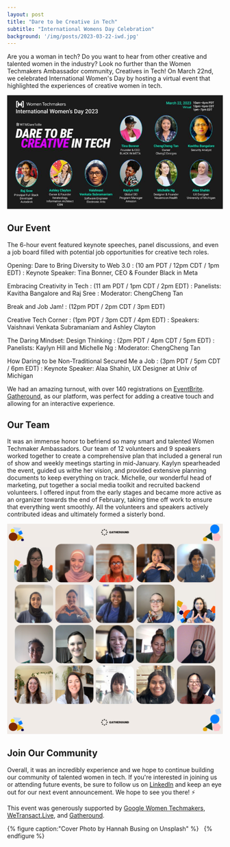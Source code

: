 ```yaml
---
layout: post
title: "Dare to be Creative in Tech"
subtitle: "International Womens Day Celebration"
background: '/img/posts/2023-03-22-iwd.jpg'
---
```


Are you a woman in tech? Do you want to hear from other creative and talented women in the industry? Look no further than the Women Techmakers Ambassador community, Creatives in Tech! On March 22nd, we celebrated International Women's Day by hosting a virtual event that highlighted the experiences of creative women in tech.

![promo](/img/posts/2023-03-22-iwd-promo.jpg)

## Our Event

The 6-hour event featured keynote speeches, panel discussions, and even a job board filled with potential job opportunities for creative tech roles.

Opening: Dare to Bring Diversity to Web 3.0
: (10 am PDT / 12pm CDT / 1pm EDT)
: Keynote Speaker: Tina Bonner, CEO & Founder Black in Meta

Embracing Creativity in Tech
: (11 am PDT / 1pm CDT / 2pm EDT)
: Panelists: Kavitha Bangalore and Raj Sree
: Moderator: ChengCheng Tan

Break and Job Jam!
: (12pm PDT / 2pm CDT / 3pm EDT)

Creative Tech Corner
: (1pm PDT / 3pm CDT / 4pm EDT)
: Speakers: Vaishnavi Venkata Subramaniam and Ashley Clayton

The Daring Mindset: Design Thinking
: (2pm PDT / 4pm CDT / 5pm EDT)
: Panelists: Kaylyn Hill and Michelle Ng
: Moderator: ChengCheng Tan

How Daring to be Non-Traditional Secured Me a Job
: (3pm PDT / 5pm CDT / 6pm EDT)
: Keynote Speaker: Alaa Shahin, UX Designer at Univ of Michigan

We had an amazing turnout, with over 140 registrations on [EventBrite](https://www.eventbrite.com/e/dare-to-be-creative-in-tech-tickets-560933706817). [Gatheround](https://gatheround.com/), as our platform, was perfect for adding a creative touch and allowing for an interactive experience.

## Our Team

It was an immense honor to befriend so many smart and talented Women Techmaker Ambassadors. Our team of 12 volunteers and 9 speakers worked together to create a comprehensive plan that included a general run of show and weekly meetings starting in mid-January. Kaylyn spearheaded the event, guided us withe her vision, and provided extensive planning documents to keep everything on track. Michelle, our wonderful head of marketing, put together a social media toolkit and recruited backend volunteers. I offered input from the early stages and became more active as an organizer towards the end of February, taking time off work to ensure that everything went smoothly. All the volunteers and speakers actively contributed ideas and ultimately formed a sisterly bond.

![photobooth](/img/posts/2023-03-22-iwd-photobooth.png)

## Join Our Community

Overall, it was an incredibly experience and we hope to continue building our community of talented women in tech. If you're interested in joining us or attending future events, be sure to follow us on [LinkedIn](https://www.linkedin.com/company/creatives-in-tech/) and keep an eye out for our next event announcement. We hope to see you there! ⚡️

This event was generously supported by [Google Women Techmakers](https://developers.google.com/womentechmakers), [WeTransact.Live](https://www.mylivestack.com/), and [Gatheround](https://gatheround.com/).

{% figure caption:"Cover Photo by Hannah Busing on Unsplash" %}
&nbsp;
{% endfigure %}
